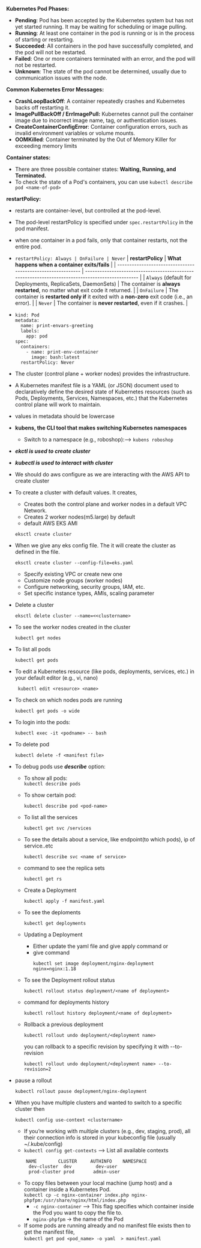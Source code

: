 **Kubernetes Pod Phases:**  
  + **Pending**: Pod has been accepted by the Kubernetes system but has not yet started running. It may be waiting for scheduling or image pulling.
  + **Running**: At least one container in the pod is running or is in the process of starting or restarting.
  + **Succeeded**: All containers in the pod have successfully completed, and the pod will not be restarted.
  + **Failed**: One or more containers terminated with an error, and the pod will not be restarted.
  + **Unknown**: The state of the pod cannot be determined, usually due to communication issues with the node.
    
**Common Kubernetes Error Messages:**
  + **CrashLoopBackOff**: A container repeatedly crashes and Kubernetes backs off restarting it.
  + **ImagePullBackOff / ErrImagePull:** Kubernetes cannot pull the container image due to incorrect image name, tag, or authentication issues.
  + **CreateContainerConfigError**: Container configuration errors, such as invalid environment variables or volume mounts.
  + **OOMKilled**: Container terminated by the Out of Memory Killer for exceeding memory limits
    
**Container states:**
  + There are three possible container states: **Waiting, Running, and Terminated.**
  + To check the state of a Pod's containers, you can use `kubectl describe pod <name-of-pod>`

**restartPolicy:**
  + restarts are container-level, but controlled at the pod-level.
  + The pod-level restartPolicy is specified under `spec.restartPolicy` in the pod manifest.
  + when one container in a pod fails, only that container restarts, not the entire pod.
  + `restartPolicy: Always | OnFailure | Never`
    | **restartPolicy**                                           | **What happens when a container exits/fails**                                                    |
    | ----------------------------------------------------------- | ------------------------------------------------------------------------------------------------ |
    | `Always` (default for Deployments, ReplicaSets, DaemonSets) | The container is **always restarted**, no matter what exit code it returned.                     |
    | `OnFailure`                                                 | The container is **restarted only if** it exited with a **non-zero** exit code (i.e., an error). |
    | `Never`                                                     | The container is **never restarted**, even if it crashes.                                        | 
  + ```
    kind: Pod
    metadata:
      name: print-envars-greeting
      labels:
        app: pod
    spec:
      containers:
        - name: print-env-container
          image: bash:latest  
      restartPolicy: Never
    ```
  

+ The cluster (control plane + worker nodes) provides the infrastructure.
+ A Kubernetes manifest file is a YAML (or JSON) document used to declaratively define the desired state of Kubernetes resources (such as Pods, Deployments, Services, Namespaces, etc.) that the Kubernetes control plane will work to maintain.
+ values in metadata should be lowercase
+ **kubens, the CLI tool that makes switching Kubernetes namespaces**
  + Switch to a namespace (e.g., roboshop):--> `kubens roboshop`
+ **_ekctl is used to create cluster_**
+ **_kubectl is used to interact with cluster_**
+ We should do aws configure as we are interacting with the AWS API to create cluster
+ To create a cluster with default values. It creates,
  +  Creates both the control plane and worker nodes in a default VPC Network.
  +  Creates 2 worker nodes(m5.large) by default
  +  default AWS EKS AMI
    ```
    eksctl create cluster
  ```
+ When we give any eks config file. The it will create the cluster as defined in the file.
   ```
  eksctl create cluster --config-file=eks.yaml
   ```
  + Specify existing VPC or create new one
  + Customize node groups (worker nodes)
  + Configure networking, security groups, IAM, etc.
  + Set specific instance types, AMIs, scaling parameter
+ Delete a cluster
   ```
  eksctl delete cluster --name=<<clustername>
   ```
+ To see the worker nodes created in the cluster
     ```
    kubectl get nodes
    ```
+ To list all pods
   ```
  kubectl get pods
   ```
+ To edit a Kubernetes resource (like pods, deployments, services, etc.) in your default editor (e.g., vi, nano)
  ```
   kubectl edit <resource> <name>
  ```
+ To check on which nodes pods are running
  ```
  kubectl get pods -o wide
  ```
+ To login into the pods:
   ```
  kubectl exec -it <podname> -- bash
   ```   
+ To delete pod
   ```
  kubectl delete -f <manifest file>
   ``` 
+ To debug pods use **_describe_** option:
  + To show all pods:\
          ```
        kubectl describe pods
          ```
  + To show certain pod:
      ```
    kubectl describe pod <pod-name>
      ```
  + To list all the services
     ```
    kubectl get svc /services
     ```   
  + To see the details about a service, like endpoint(to which pods), ip of service..etc
     ```
    kubectl describe svc <name of service>
     ```
  + command to see the replica sets
     ```
     kubectl get rs
    ```
  + Create a Deployment
     ```
     kubectl apply -f manifest.yaml
    ```
  + To see the deploments
    ```
    kubectl get deployments
    ```
  + Updating a Deployment
    + Either update the yaml file and give apply command or
    + give command
      ```
      kubectl set image deployment/nginx-deployment nginx=nginx:1.18
      ```
  + To see the Deployment rollout status
    ```
    kubectl rollout status deployment/<name of deployment>
    ```  
  + command for deployments history
    ```
    kubectl rollout history deployment/<name of deployment>
    ```   
  + Rollback a previous deployment
      ```
     kubectl rollout undo deployment/<deployment name>
     ```
     you can rollback to a specific revision by specifying it with --to-revision
     
     ```
     kubectl rollout undo deployment/<deployment name> --to-revision=2
     ```
+  pause a rollout 
    ```
   kubectl rollout pause deployment/nginx-deployment
    ```
+ When you have multiple clusters and wanted to switch to a specific cluster then
   ```
   kubectl config use-context <clustername>
  ```
  + If you’re working with multiple clusters (e.g., dev, staging, prod), all their connection info is stored in your kubeconfig file (usually ~/.kube/config)
  + `kubectl config get-contexts` --> List all available contexts
    
   ```
       NAME        CLUSTER     AUTHINFO    NAMESPACE
        dev-cluster  dev         dev-user    
        prod-cluster prod       admin-user
   ```
   
  + To copy files between your local machine (jump host) and a container inside a Kubernetes Pod.  
      `kubectl cp -c nginx-container index.php nginx-phpfpm:/usr/share/nginx/html/index.php`
      + `-c nginx-container` --> This flag specifies which container inside the Pod you want to copy the file to.
      + `nginx-phpfpm` → the name of the Pod
  + If some pods are running already and no manifest file exists then to get the manifest file,  
     `kubectl get pod <pod_name> -o yaml  > manifest.yaml`
   

